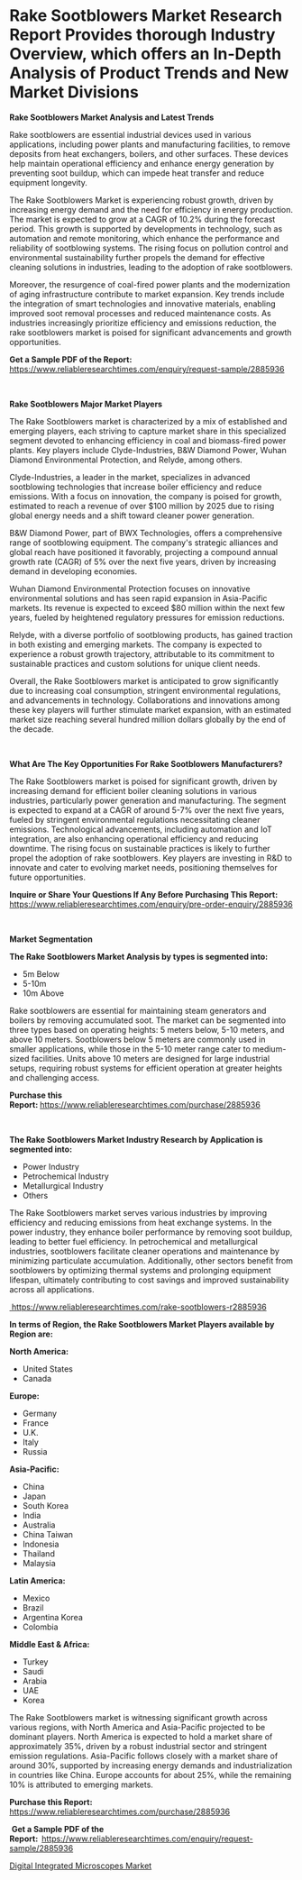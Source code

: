 <p><h1>Rake Sootblowers Market Research Report Provides thorough Industry Overview, which offers an In-Depth Analysis of Product Trends and New Market Divisions</h1></p><p><strong>Rake Sootblowers Market Analysis and Latest Trends</strong></p>
<p><p>Rake sootblowers are essential industrial devices used in various applications, including power plants and manufacturing facilities, to remove deposits from heat exchangers, boilers, and other surfaces. These devices help maintain operational efficiency and enhance energy generation by preventing soot buildup, which can impede heat transfer and reduce equipment longevity.</p><p>The Rake Sootblowers Market is experiencing robust growth, driven by increasing energy demand and the need for efficiency in energy production. The market is expected to grow at a CAGR of 10.2% during the forecast period. This growth is supported by developments in technology, such as automation and remote monitoring, which enhance the performance and reliability of sootblowing systems. The rising focus on pollution control and environmental sustainability further propels the demand for effective cleaning solutions in industries, leading to the adoption of rake sootblowers.</p><p>Moreover, the resurgence of coal-fired power plants and the modernization of aging infrastructure contribute to market expansion. Key trends include the integration of smart technologies and innovative materials, enabling improved soot removal processes and reduced maintenance costs. As industries increasingly prioritize efficiency and emissions reduction, the rake sootblowers market is poised for significant advancements and growth opportunities.</p></p>
<p><strong>Get a Sample PDF of the Report:&nbsp;</strong> <a href="https://www.reliableresearchtimes.com/enquiry/request-sample/2885936?utm_campaign=3031&utm_medium=2&utm_source=Github&utm_content=ia&utm_term=13032025&utm_id=rake-sootblowers">https://www.reliableresearchtimes.com/enquiry/request-sample/2885936</a></p>
<p>&nbsp;</p>
<p><strong>Rake Sootblowers Major Market Players</strong></p>
<p><p>The Rake Sootblowers market is characterized by a mix of established and emerging players, each striving to capture market share in this specialized segment devoted to enhancing efficiency in coal and biomass-fired power plants. Key players include Clyde-Industries, B&W Diamond Power, Wuhan Diamond Environmental Protection, and Relyde, among others. </p><p>Clyde-Industries, a leader in the market, specializes in advanced sootblowing technologies that increase boiler efficiency and reduce emissions. With a focus on innovation, the company is poised for growth, estimated to reach a revenue of over $100 million by 2025 due to rising global energy needs and a shift toward cleaner power generation.</p><p>B&W Diamond Power, part of BWX Technologies, offers a comprehensive range of sootblowing equipment. The company's strategic alliances and global reach have positioned it favorably, projecting a compound annual growth rate (CAGR) of 5% over the next five years, driven by increasing demand in developing economies.</p><p>Wuhan Diamond Environmental Protection focuses on innovative environmental solutions and has seen rapid expansion in Asia-Pacific markets. Its revenue is expected to exceed $80 million within the next few years, fueled by heightened regulatory pressures for emission reductions.</p><p>Relyde, with a diverse portfolio of sootblowing products, has gained traction in both existing and emerging markets. The company is expected to experience a robust growth trajectory, attributable to its commitment to sustainable practices and custom solutions for unique client needs.</p><p>Overall, the Rake Sootblowers market is anticipated to grow significantly due to increasing coal consumption, stringent environmental regulations, and advancements in technology. Collaborations and innovations among these key players will further stimulate market expansion, with an estimated market size reaching several hundred million dollars globally by the end of the decade.</p></p>
<p>&nbsp;</p>
<p><strong>What Are The Key Opportunities For Rake Sootblowers Manufacturers?</strong></p>
<p><p>The Rake Sootblowers market is poised for significant growth, driven by increasing demand for efficient boiler cleaning solutions in various industries, particularly power generation and manufacturing. The segment is expected to expand at a CAGR of around 5-7% over the next five years, fueled by stringent environmental regulations necessitating cleaner emissions. Technological advancements, including automation and IoT integration, are also enhancing operational efficiency and reducing downtime. The rising focus on sustainable practices is likely to further propel the adoption of rake sootblowers. Key players are investing in R&D to innovate and cater to evolving market needs, positioning themselves for future opportunities.</p></p>
<p><strong>Inquire or Share Your Questions If Any Before Purchasing This Report:</strong> <a href="https://www.reliableresearchtimes.com/enquiry/pre-order-enquiry/2885936?utm_campaign=3031&utm_medium=2&utm_source=Github&utm_content=ia&utm_term=13032025&utm_id=rake-sootblowers">https://www.reliableresearchtimes.com/enquiry/pre-order-enquiry/2885936</a></p>
<p>&nbsp;</p>
<p><strong>Market Segmentation</strong></p>
<p><strong>The Rake Sootblowers Market Analysis by types is segmented into:</strong></p>
<p><ul><li>5m Below</li><li>5-10m</li><li>10m Above</li></ul></p>
<p><p>Rake sootblowers are essential for maintaining steam generators and boilers by removing accumulated soot. The market can be segmented into three types based on operating heights: 5 meters below, 5-10 meters, and above 10 meters. Sootblowers below 5 meters are commonly used in smaller applications, while those in the 5-10 meter range cater to medium-sized facilities. Units above 10 meters are designed for large industrial setups, requiring robust systems for efficient operation at greater heights and challenging access.</p></p>
<p><strong>Purchase this Report:&nbsp;</strong><a href="https://www.reliableresearchtimes.com/purchase/2885936?utm_campaign=3031&utm_medium=2&utm_source=Github&utm_content=ia&utm_term=13032025&utm_id=rake-sootblowers">https://www.reliableresearchtimes.com/purchase/2885936</a></p>
<p>&nbsp;</p>
<p><strong>The Rake Sootblowers Market Industry Research by Application is segmented into:</strong></p>
<p><ul><li>Power Industry</li><li>Petrochemical Industry</li><li>Metallurgical Industry</li><li>Others</li></ul></p>
<p><p>The Rake Sootblowers market serves various industries by improving efficiency and reducing emissions from heat exchange systems. In the power industry, they enhance boiler performance by removing soot buildup, leading to better fuel efficiency. In petrochemical and metallurgical industries, sootblowers facilitate cleaner operations and maintenance by minimizing particulate accumulation. Additionally, other sectors benefit from sootblowers by optimizing thermal systems and prolonging equipment lifespan, ultimately contributing to cost savings and improved sustainability across all applications.</p></p>
<p><a href="https://www.reliableresearchtimes.com/rake-sootblowers-r2885936?utm_campaign=3031&utm_medium=2&utm_source=Github&utm_content=ia&utm_term=13032025&utm_id=rake-sootblowers">&nbsp;https://www.reliableresearchtimes.com/rake-sootblowers-r2885936</a></p>
<p><strong>In terms of Region, the Rake Sootblowers Market Players available by Region are:</strong></p>
<p>
    <p> <strong> North America: </strong>
        <ul>
            <li>United States</li>
            <li>Canada</li>
        </ul>
        </p> 
    <p> <strong> Europe: </strong>
        <ul>
            <li>Germany</li>
            <li>France</li>
            <li>U.K.</li>
            <li>Italy</li>
            <li>Russia</li>
        </ul>
        </p> 
    <p> <strong> Asia-Pacific: </strong>
        <ul>
            <li>China</li>
            <li>Japan</li>
            <li>South Korea</li>
            <li>India</li>
            <li>Australia</li>
            <li>China Taiwan</li>
            <li>Indonesia</li>
            <li>Thailand</li>
            <li>Malaysia</li>
        </ul>
        </p> 
    <p> <strong> Latin America: </strong>
        <ul>
            <li>Mexico</li>
            <li>Brazil</li>
            <li>Argentina Korea</li>
            <li>Colombia</li>
        </ul>
        </p> 
    <p> <strong> Middle East & Africa: </strong>
        <ul>
            <li>Turkey</li>
            <li>Saudi</li>
            <li>Arabia</li>
            <li>UAE</li>
            <li>Korea</li>
        </ul>
    </p>
    </p>
<p><p>The Rake Sootblowers market is witnessing significant growth across various regions, with North America and Asia-Pacific projected to be dominant players. North America is expected to hold a market share of approximately 35%, driven by a robust industrial sector and stringent emission regulations. Asia-Pacific follows closely with a market share of around 30%, supported by increasing energy demands and industrialization in countries like China. Europe accounts for about 25%, while the remaining 10% is attributed to emerging markets.</p></p>
<p><strong>Purchase this Report: </strong><a href="https://www.reliableresearchtimes.com/purchase/2885936?utm_campaign=3031&utm_medium=2&utm_source=Github&utm_content=ia&utm_term=13032025&utm_id=rake-sootblowers">https://www.reliableresearchtimes.com/purchase/2885936</a></p>
<p>&nbsp;<strong>Get a Sample PDF of the Report:&nbsp;&nbsp;</strong><a href="https://www.reliableresearchtimes.com/enquiry/request-sample/2885936?utm_campaign=3031&utm_medium=2&utm_source=Github&utm_content=ia&utm_term=13032025&utm_id=rake-sootblowers">https://www.reliableresearchtimes.com/enquiry/request-sample/2885936</a></p>
<p><strong></strong></p>
<p><p><a href="https://github.com/akrachveslov/Market-Research-Report-List-1/blob/main/digital-integrated-microscopes-market.md?utm_campaign=3031&utm_medium=2&utm_source=Github&utm_content=ia&utm_term=13032025&utm_id=rake-sootblowers">Digital Integrated Microscopes Market</a></p></p>